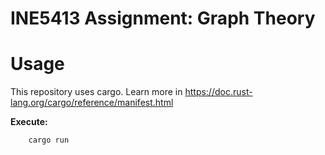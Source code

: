 # INE5413 Assignment: Graph Theory

# Usage

This repository uses cargo. Learn more in https://doc.rust-lang.org/cargo/reference/manifest.html

<b>Execute:</b>

        cargo run
